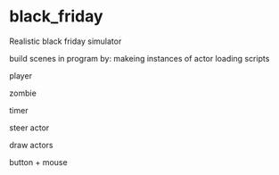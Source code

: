 # black_friday
Realistic black friday simulator


build scenes in program
    by:
        makeing instances of actor
        loading scripts


player

zombie

timer

steer actor

draw actors

button + mouse

